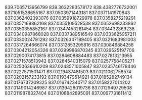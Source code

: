 839.7065713956799
839.3632283578172
838.4382776732001
837.1051538655167
837.0503971443181
837.0371141970843
837.0362402393076
837.0359918729978
837.0358275219291
837.0357169862168
837.0355109528538
837.0352698233862
837.0350355852167
837.0347453261454
837.034432369238
837.0340987868028
837.0337389516549
837.0333625957211
837.0330024791292
837.0326347189405
837.0321683981003
837.0317264666074
837.0312853295816
837.030846884258
837.0304212054326
837.0299986870345
837.029525197706
837.0290074173815
837.0284608884483
837.027813213955
837.0271578513942
837.0264540315079
837.0257758405271
837.0250636610209
837.0243571005847
837.0235746178446
837.0227571501471
837.0219437481503
837.0211062758574
837.0202157233192
837.0193479514921
837.0185282749134
837.0176737209325
837.016742340717
837.0158227014202
837.0149014246987
837.0139428019736
837.012949729508
837.0119878327404
837.0108842895091
837.0097731611412